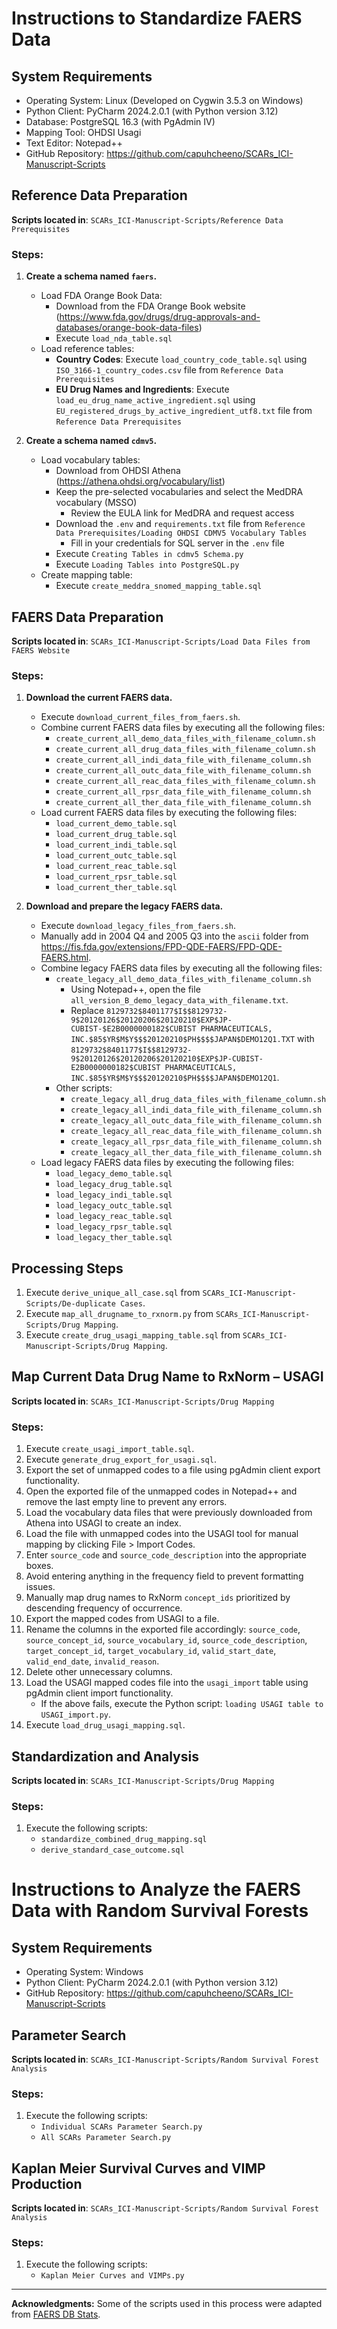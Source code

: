 
# Instructions to Standardize FAERS Data

## System Requirements
- Operating System: Linux (Developed on Cygwin 3.5.3 on Windows)
- Python Client: PyCharm 2024.2.0.1 (with Python version 3.12)
- Database: PostgreSQL 16.3 (with PgAdmin IV)
- Mapping Tool: OHDSI Usagi
- Text Editor: Notepad++
- GitHub Repository: https://github.com/capuhcheeno/SCARs_ICI-Manuscript-Scripts

## Reference Data Preparation
**Scripts located in**: `SCARs_ICI-Manuscript-Scripts/Reference Data Prerequisites`

### Steps:
1. **Create a schema named `faers`.**
   - Load FDA Orange Book Data:
     - Download from the FDA Orange Book website (https://www.fda.gov/drugs/drug-approvals-and-databases/orange-book-data-files)
     - Execute `load_nda_table.sql`
   - Load reference tables:
     - **Country Codes**: Execute `load_country_code_table.sql` using `ISO_3166-1_country_codes.csv` file from `Reference Data Prerequisites`
     - **EU Drug Names and Ingredients**: Execute `load_eu_drug_name_active_ingredient.sql` using `EU_registered_drugs_by_active_ingredient_utf8.txt` file from `Reference Data Prerequisites`

2. **Create a schema named `cdmv5`.**
   - Load vocabulary tables:
     - Download from OHDSI Athena (https://athena.ohdsi.org/vocabulary/list)
     - Keep the pre-selected vocabularies and select the MedDRA vocabulary (MSSO)
       - Review the EULA link for MedDRA and request access
     - Download the `.env` and `requirements.txt` file from `Reference Data Prerequisites/Loading OHDSI CDMV5 Vocabulary Tables`
       - Fill in your credentials for SQL server in the `.env` file 
     - Execute `Creating Tables in cdmv5 Schema.py`
     - Execute `Loading Tables into PostgreSQL.py`
   - Create mapping table:
     - Execute `create_meddra_snomed_mapping_table.sql`

## FAERS Data Preparation
**Scripts located in**: `SCARs_ICI-Manuscript-Scripts/Load Data Files from FAERS Website`

### Steps:
1. **Download the current FAERS data.**
   - Execute `download_current_files_from_faers.sh`.
   - Combine current FAERS data files by executing all the following files:
     - `create_current_all_demo_data_files_with_filename_column.sh`
     - `create_current_all_drug_data_files_with_filename_column.sh`
     - `create_current_all_indi_data_file_with_filename_column.sh`
     - `create_current_all_outc_data_file_with_filename_column.sh`
     - `create_current_all_reac_data_files_with_filename_column.sh`
     - `create_current_all_rpsr_data_file_with_filename_column.sh`
     - `create_current_all_ther_data_file_with_filename_column.sh`
   - Load current FAERS data files by executing the following files:
     - `load_current_demo_table.sql`
     - `load_current_drug_table.sql`
     - `load_current_indi_table.sql`
     - `load_current_outc_table.sql`
     - `load_current_reac_table.sql`
     - `load_current_rpsr_table.sql`
     - `load_current_ther_table.sql`

2. **Download and prepare the legacy FAERS data.**
   - Execute `download_legacy_files_from_faers.sh`.
   - Manually add in 2004 Q4 and 2005 Q3 into the `ascii` folder from https://fis.fda.gov/extensions/FPD-QDE-FAERS/FPD-QDE-FAERS.html.
   - Combine legacy FAERS data files by executing all the following files:
     - `create_legacy_all_demo_data_files_with_filename_column.sh`
       - Using Notepad++, open the file `all_version_B_demo_legacy_data_with_filename.txt`.
       - Replace `8129732$8401177$I$$8129732-9$20120126$20120206$20120210$EXP$JP-CUBIST-$E2B0000000182$CUBIST PHARMACEUTICALS, INC.$85$YR$M$Y$$$20120210$PH$$$$JAPAN$DEMO12Q1.TXT` with `8129732$8401177$I$$8129732-9$20120126$20120206$20120210$EXP$JP-CUBIST-E2B0000000182$CUBIST PHARMACEUTICALS, INC.$85$YR$M$Y$$$20120210$PH$$$$JAPAN$DEMO12Q1`.
     - Other scripts:
       - `create_legacy_all_drug_data_files_with_filename_column.sh`
       - `create_legacy_all_indi_data_file_with_filename_column.sh`
       - `create_legacy_all_outc_data_file_with_filename_column.sh`
       - `create_legacy_all_reac_data_file_with_filename_column.sh`
       - `create_legacy_all_rpsr_data_file_with_filename_column.sh`
       - `create_legacy_all_ther_data_file_with_filename_column.sh`
   - Load legacy FAERS data files by executing the following files:
     - `load_legacy_demo_table.sql`
     - `load_legacy_drug_table.sql`
     - `load_legacy_indi_table.sql`
     - `load_legacy_outc_table.sql`
     - `load_legacy_reac_table.sql`
     - `load_legacy_rpsr_table.sql`
     - `load_legacy_ther_table.sql`

## Processing Steps
1. Execute `derive_unique_all_case.sql` from `SCARs_ICI-Manuscript-Scripts/De-duplicate Cases`.
2. Execute `map_all_drugname_to_rxnorm.py` from `SCARs_ICI-Manuscript-Scripts/Drug Mapping`.
3. Execute `create_drug_usagi_mapping_table.sql` from `SCARs_ICI-Manuscript-Scripts/Drug Mapping`.

## Map Current Data Drug Name to RxNorm – USAGI
**Scripts located in**: `SCARs_ICI-Manuscript-Scripts/Drug Mapping`

### Steps:
1. Execute `create_usagi_import_table.sql`.
2. Execute `generate_drug_export_for_usagi.sql`.
3. Export the set of unmapped codes to a file using pgAdmin client export functionality.
4. Open the exported file of the unmapped codes in Notepad++ and remove the last empty line to prevent any errors.
5. Load the vocabulary data files that were previously downloaded from Athena into USAGI to create an index.
6. Load the file with unmapped codes into the USAGI tool for manual mapping by clicking File > Import Codes.
7. Enter `source_code` and `source_code_description` into the appropriate boxes.
8. Avoid entering anything in the frequency field to prevent formatting issues.
9. Manually map drug names to RxNorm `concept_ids` prioritized by descending frequency of occurrence.
10. Export the mapped codes from USAGI to a file.
11. Rename the columns in the exported file accordingly: `source_code`, `source_concept_id`, `source_vocabulary_id`, `source_code_description`, `target_concept_id`, `target_vocabulary_id`, `valid_start_date`, `valid_end_date`, `invalid_reason`.
12. Delete other unnecessary columns.
13. Load the USAGI mapped codes file into the `usagi_import` table using pgAdmin client import functionality.
    -  If the above fails, execute the Python script: `loading USAGI table to USAGI_import.py`.
14. Execute `load_drug_usagi_mapping.sql`.

## Standardization and Analysis
**Scripts located in**: `SCARs_ICI-Manuscript-Scripts/Drug Mapping`

### Steps:
1. Execute the following scripts:
   - `standardize_combined_drug_mapping.sql`
   - `derive_standard_case_outcome.sql`


# Instructions to Analyze the FAERS Data with Random Survival Forests

## System Requirements
- Operating System: Windows
- Python Client: PyCharm 2024.2.0.1 (with Python version 3.12)
- GitHub Repository: https://github.com/capuhcheeno/SCARs_ICI-Manuscript-Scripts

## Parameter Search
**Scripts located in**: `SCARs_ICI-Manuscript-Scripts/Random Survival Forest Analysis`

### Steps:
1. Execute the following scripts:
   - `Individual SCARs Parameter Search.py`
   - `All SCARs Parameter Search.py`

## Kaplan Meier Survival Curves and VIMP Production
**Scripts located in**: `SCARs_ICI-Manuscript-Scripts/Random Survival Forest Analysis`

### Steps:
1. Execute the following scripts:
   - `Kaplan Meier Curves and VIMPs.py`

---

**Acknowledgments:**
Some of the scripts used in this process were adapted from [FAERS DB Stats](https://github.com/ltscomputingllc/faersdbstats).
